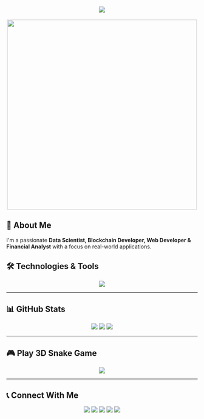<h1 align="center">
  <img src="https://readme-typing-svg.herokuapp.com?color=36BCF7&size=30&center=true&vCenter=true&width=500&height=50&lines=Welcome+to+My+GitHub!;I+am+Rameez+Raja+Soomro;Data+Science+%7C+Blockchain+%7C+AI+%7C+Web+Dev" />
</h1>

<p align="center">
  <img src="https://cdn.dribbble.com/users/730703/screenshots/6581243/avento.gif" width="500" />
</p>

## 🚀 About Me
I'm a passionate **Data Scientist, Blockchain Developer, Web Developer & Financial Analyst** with a focus on real-world applications.

## 🛠️ Technologies & Tools
<div align="center">
  <img src="https://skillicons.dev/icons?i=python,r,sql,tableau,powerbi,tensorflow,pytorch,scikit-learn,github,aws,gcp,ethereum,solidity,cpp,html,css,js,react,nodejs,mongodb,docker,kubernetes&perline=6" />
</div>

---

## 📊 GitHub Stats  
<p align="center">
  <img src="https://github-readme-stats.vercel.app/api?username=RameezRS16&show_icons=true&theme=radical" />
  <img src="https://github-readme-streak-stats.herokuapp.com/?user=RameezRS16&theme=radical" />
  <img src="https://github-profile-summary-cards.vercel.app/api/cards/repos-per-language?username=RameezRS16&theme=radical" />
</p>

---

## 🎮 Play 3D Snake Game  
<p align="center">
  <img src="https://github.com/RameezRS16/RameezRS16/blob/output/github-contribution-grid-snake.svg" />
</p>

---

## 📞 Connect With Me  
<p align="center">
  <a href="https://wa.me/923203509198"><img src="https://img.shields.io/badge/WhatsApp-25D366?style=for-the-badge&logo=whatsapp&logoColor=white" /></a>
  <a href="https://www.linkedin.com/in/rameez-soomro-b42926353/"><img src="https://img.shields.io/badge/LinkedIn-0A66C2?style=for-the-badge&logo=linkedin&logoColor=white" /></a>
  <a href="https://github.com/RameezRS16"><img src="https://img.shields.io/badge/GitHub-181717?style=for-the-badge&logo=github&logoColor=white" /></a>
  <a href="https://www.instagram.com/rameezrs16/"><img src="https://img.shields.io/badge/Instagram-E4405F?style=for-the-badge&logo=instagram&logoColor=white" /></a>
  <a href="https://web.facebook.com/profile.php?id=61573389536792"><img src="https://img.shields.io/badge/Facebook-1877F2?style=for-the-badge&logo=facebook&logoColor=white" /></a>
</p>
